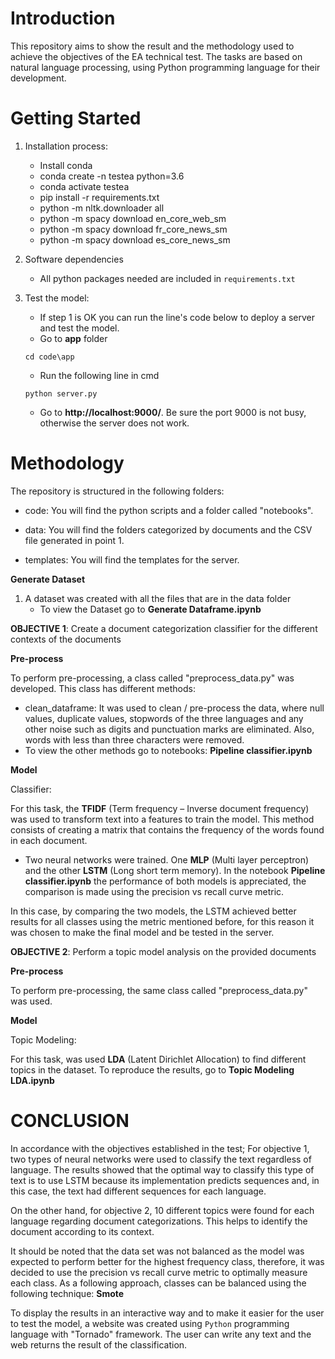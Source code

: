 # Introduction
This repository aims to show the result and the methodology used to achieve the objectives of the EA technical test. The tasks are based on natural language processing, using Python programming language for their development.

# Getting Started

1. Installation process:
    * Install conda
    * conda create -n testea python=3.6
    * conda activate testea
    * pip install -r requirements.txt
    * python -m nltk.downloader all
    * python -m spacy download en_core_web_sm
    * python -m spacy download fr_core_news_sm
    * python -m spacy download es_core_news_sm
    



1. Software dependencies
    * All python packages needed are included in `requirements.txt`

1. Test the model:
    * If step 1 is OK you can run the line's code below to deploy a server and test the model.
    * Go to **app** folder 
    ```
    cd code\app
    ```
    * Run the following line in cmd
    
    ```
    python server.py
    ```
    * Go to **http://localhost:9000/**.  Be sure the port 9000 is not busy, otherwise the server does not work.

# Methodology
The repository is structured in the following folders:

 * code: You will find the python scripts and a folder called "notebooks".

* data: You will find the folders categorized by documents and the CSV file generated in point 1.

 * templates: You will find the templates for the server.

**Generate Dataset**

1. A dataset was created with all the files that are in the data folder
    * To view the Dataset go to **Generate Dataframe.ipynb** 

**OBJECTIVE 1**: Create a document categorization classifier for the different contexts of the documents

**Pre-process**

To perform pre-processing, a class called "preprocess_data.py" was developed. This class has different methods:

* clean_dataframe: It was used to clean / pre-process the data, where null values, duplicate values, stopwords of the three languages ​​and any other noise such as digits and punctuation marks are eliminated. Also, words with less than three characters were removed.
* To view the other methods go to notebooks: **Pipeline classifier.ipynb**

**Model**

 Classifier:

For this task, the **TFIDF** (Term frequency – Inverse document frequency) was used to transform text into a features to train the model. This method consists of creating a matrix that contains the frequency of the words found in each document.

 * Two neural networks were trained. 
One **MLP** (Multi layer perceptron) and the other **LSTM** (Long short term memory). In the notebook **Pipeline classifier.ipynb** the performance of both models is appreciated, the comparison is made using the precision vs recall curve metric. 

  In this case, by comparing the two models, the LSTM achieved better results for all classes using the metric mentioned before, for this reason it was chosen to make the final model and be tested in the server.

**OBJECTIVE 2**: Perform a topic model analysis on the provided documents

**Pre-process**

To perform pre-processing, the same class called "preprocess_data.py" was used.

**Model**

Topic Modeling:

For this task, was used **LDA** (Latent Dirichlet Allocation) to find different topics in the dataset.
To reproduce the results, go to **Topic Modeling  LDA.ipynb**

# CONCLUSION

In accordance with the objectives established in the test; For objective 1, two types of neural networks were used to classify the text regardless of language. The results showed that the optimal way to classify this type of text is to use LSTM because its implementation predicts sequences and, in this case, the text had different sequences for each language.

On the other hand, for objective 2, 10 different topics were found for each language regarding document categorizations. This helps to identify the document according to its context.

It should be noted that the data set was not balanced as the model was expected to perform better for the highest frequency class, therefore, it was decided to use the precision vs recall curve metric to optimally measure each class. As a following approach, classes can be balanced using the following technique: **Smote**

To display the results in an interactive way and to make it easier for the user to test the model, a website was created using `Python` programming language with "Tornado" framework. The user can write any text and the web returns the result of the classification.

